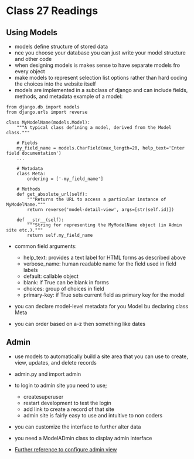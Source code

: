 # Class 27 Readings

## Using Models

- models define structure of stored data
- nce you choose your database you can just write your model structure and other code
- when designing models is makes sense to have separate models fro every object
- make models to represent selection list options rather than hard coding the choices into the website itself
- models are implemented in a subclass of django and can include fields, methods, and metadata
example of a model:

```{python}
from django.db import models
from django.urls import reverse

class MyModelName(models.Model):
    """A typical class defining a model, derived from the Model class."""

    # Fields
    my_field_name = models.CharField(max_length=20, help_text='Enter field documentation')
    ...

    # Metadata
    class Meta:
        ordering = ['-my_field_name']

    # Methods
    def get_absolute_url(self):
        """Returns the URL to access a particular instance of MyModelName."""
        return reverse('model-detail-view', args=[str(self.id)])

    def __str__(self):
        """String for representing the MyModelName object (in Admin site etc.)."""
        return self.my_field_name
```

- common field arguments:
  - help_text: provides a text label for HTML forms as described above
  - verbose_name: human readable name for the field used in field labels
  - default: callable object
  - blank: if True can be blank in forms
  - choices:  group of choices in field
  - primary-key: if True sets current field as primary key for the model

- you can declare model-level metadata for you Model bu declaring class Meta
- you can order based on a-z then something like dates

## Admin

- use models to automatically build a site area that you can use to create, view, updates, and delete records
- admin.py and import admin
- to login to admin site you need to use;
  - createsuperuser
  - restart development to test the login
  - add link to create a record of that site
  - admin site is fairly easy to use and intuitive to non coders
- you can customize the interface to further alter data 

- you need a ModelADmin class to display admin interface
- [Further reference to configure admin view](https://developer.mozilla.org/en-US/docs/Learn/Server-side/Django/Admin_site)